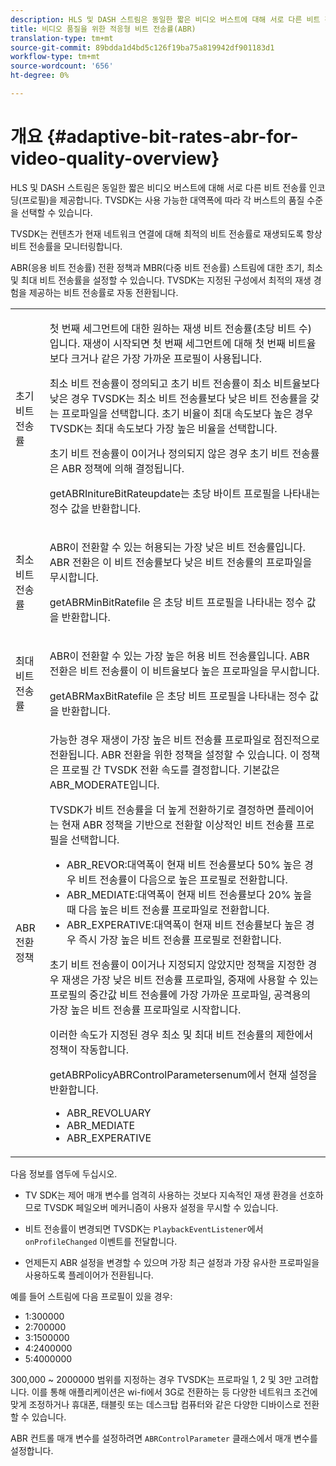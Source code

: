 ```yaml
---
description: HLS 및 DASH 스트림은 동일한 짧은 비디오 버스트에 대해 서로 다른 비트 전송률 인코딩(프로필)을 제공합니다. TVSDK는 사용 가능한 대역폭에 따라 각 버스트의 품질 수준을 선택할 수 있습니다.
title: 비디오 품질을 위한 적응형 비트 전송률(ABR)
translation-type: tm+mt
source-git-commit: 89bdda1d4bd5c126f19ba75a819942df901183d1
workflow-type: tm+mt
source-wordcount: '656'
ht-degree: 0%

---
```



# 개요 {#adaptive-bit-rates-abr-for-video-quality-overview}

HLS 및 DASH 스트림은 동일한 짧은 비디오 버스트에 대해 서로 다른 비트 전송률 인코딩(프로필)을 제공합니다. TVSDK는 사용 가능한 대역폭에 따라 각 버스트의 품질 수준을 선택할 수 있습니다.

TVSDK는 컨텐츠가 현재 네트워크 연결에 대해 최적의 비트 전송률로 재생되도록 항상 비트 전송률을 모니터링합니다.

ABR(응용 비트 전송률) 전환 정책과 MBR(다중 비트 전송률) 스트림에 대한 초기, 최소 및 최대 비트 전송률을 설정할 수 있습니다. TVSDK는 지정된 구성에서 최적의 재생 경험을 제공하는 비트 전송률로 자동 전환됩니다.

<table id="table_AF838E082235406AA359BF1C1A77F85F"> 
 <tbody> 
  <tr> 
   <td colname="col01"> 초기 비트 전송률 </td> 
   <td colname="col2"> <p>첫 번째 세그먼트에 대한 원하는 재생 비트 전송률(초당 비트 수)입니다. 재생이 시작되면 첫 번째 세그먼트에 대해 첫 번째 비트율보다 크거나 같은 가장 가까운 프로필이 사용됩니다. </p> <p> 최소 비트 전송률이 정의되고 초기 비트 전송률이 최소 비트율보다 낮은 경우 TVSDK는 최소 비트 전송률보다 낮은 비트 전송률을 갖는 프로파일을 선택합니다. 초기 비율이 최대 속도보다 높은 경우 TVSDK는 최대 속도보다 가장 높은 비율을 선택합니다. </p> <p>초기 비트 전송률이 0이거나 정의되지 않은 경우 초기 비트 전송률은 ABR 정책에 의해 결정됩니다. </p> <p><span class="codeph"> </span> getABRInitureBitRateupdate는 초당 바이트 프로필을 나타내는 정수 값을 반환합니다. </p> </td> 
  </tr> 
  <tr> 
   <td colname="col01"> 최소 비트 전송률 </td> 
   <td colname="col2"> <p>ABR이 전환할 수 있는 허용되는 가장 낮은 비트 전송률입니다. ABR 전환은 이 비트 전송률보다 낮은 비트 전송률의 프로파일을 무시합니다. </p> <p><span class="codeph"> getABRMinBitRatefile</span> 은 초당 비트 프로필을 나타내는 정수 값을 반환합니다. </p> </td> 
  </tr> 
  <tr> 
   <td colname="col01"> 최대 비트 전송률 </td> 
   <td colname="col2"> <p>ABR이 전환할 수 있는 가장 높은 허용 비트 전송률입니다. ABR 전환은 비트 전송률이 이 비트율보다 높은 프로파일을 무시합니다. </p> <p><span class="codeph"> getABRMaxBitRatefile</span> 은 초당 비트 프로필을 나타내는 정수 값을 반환합니다. </p> </td> 
  </tr> 
  <tr> 
   <td colname="col01"> ABR 전환 정책 </td> 
   <td colname="col2"> 가능한 경우 재생이 가장 높은 비트 전송률 프로파일로 점진적으로 전환됩니다. ABR 전환을 위한 정책을 설정할 수 있습니다. 이 정책은 프로필 간 TVSDK 전환 속도를 결정합니다. 기본값은 <span class="codeph"> ABR_MODERATE</span>입니다. <p>TVSDK가 비트 전송률을 더 높게 전환하기로 결정하면 플레이어는 현재 ABR 정책을 기반으로 전환할 이상적인 비트 전송률 프로필을 선택합니다. 
     <ul id="ul_AC9C99D84A3B4A8DBD1A05CC05DEE771"> 
      <li id="li_B79C0AA2CBFB42FF98A257CEC9C400BA"><span class="codeph"> ABR_REVOR</span>:대역폭이 현재 비트 전송률보다 50% 높은 경우 비트 전송률이 다음으로 높은 프로필로 전환합니다. </li> 
      <li id="li_38CC3A95D8634F359D0F7C273D0108C0"><span class="codeph"> ABR_MEDIATE</span>:대역폭이 현재 비트 전송률보다 20% 높을 때 다음 높은 비트 전송률 프로파일로 전환합니다. </li> 
      <li id="li_E845C035420D4B3FB2B179F448F8CA85"><span class="codeph"> ABR_EXPERATIVE</span>:대역폭이 현재 비트 전송률보다 높은 경우 즉시 가장 높은 비트 전송률 프로필로 전환합니다. </li> 
     </ul> </p> <p>초기 비트 전송률이 0이거나 지정되지 않았지만 정책을 지정한 경우 재생은 가장 낮은 비트 전송률 프로파일, 중재에 사용할 수 있는 프로필의 중간값 비트 전송률에 가장 가까운 프로파일, 공격용의 가장 높은 비트 전송률 프로파일로 시작합니다. </p> <p>이러한 속도가 지정된 경우 최소 및 최대 비트 전송률의 제한에서 정책이 작동합니다. </p> <p><span class="codeph"> </span> getABRPolicyABRControlParametersenum에서 현재  <span class="codeph"> </span> 설정을 반환합니다. 
     <ul id="ul_bd4_5kb_cz"> 
      <li id="li_E7C118AF48994454B7B3C016913DE545"><span class="codeph"> ABR_REVOLUARY</span> </li> 
      <li id="li_0A90BB42786449629CE7DD3364B385EE"><span class="codeph"> ABR_MEDIATE</span> </li> 
      <li id="li_AFEB9B2862F24A369CA90596184A2883"><span class="codeph"> ABR_EXPERATIVE</span> </li> 
     </ul> </p> </td> 
  </tr> 
 </tbody> 
</table>

다음 정보를 염두에 두십시오.

* TV SDK는 제어 매개 변수를 엄격히 사용하는 것보다 지속적인 재생 환경을 선호하므로 TVSDK 페일오버 메커니즘이 사용자 설정을 무시할 수 있습니다.
* 비트 전송률이 변경되면 TVSDK는 `PlaybackEventListener`에서 `onProfileChanged` 이벤트를 전달합니다.

* 언제든지 ABR 설정을 변경할 수 있으며 가장 최근 설정과 가장 유사한 프로파일을 사용하도록 플레이어가 전환됩니다.

예를 들어 스트림에 다음 프로필이 있을 경우:

* 1:300000
* 2:700000
* 3:1500000
* 4:2400000
* 5:4000000

300,000 ~ 2000000 범위를 지정하는 경우 TVSDK는 프로파일 1, 2 및 3만 고려합니다. 이를 통해 애플리케이션은 wi-fi에서 3G로 전환하는 등 다양한 네트워크 조건에 맞게 조정하거나 휴대폰, 태블릿 또는 데스크탑 컴퓨터와 같은 다양한 디바이스로 전환할 수 있습니다.

ABR 컨트롤 매개 변수를 설정하려면 `ABRControlParameter` 클래스에서 매개 변수를 설정합니다.
